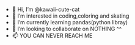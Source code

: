 - 👋 Hi, I’m @kawaii-cute-cat
- 👀 I’m interested in coding,coloring and skating
- 🌱 I’m currently learning pandas(python libray)
- 💞️ I’m looking to collaborate on NOTHING  ^^
- 📫 YOU CAN NEVER REACH ME



